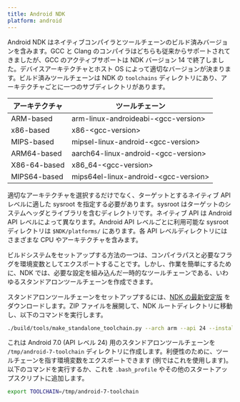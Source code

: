 ```yaml
---
title: Android NDK
platform: android
---
```


Android NDK はネイティブコンパイラとツールチェーンのビルド済みバージョンを含みます。GCC と Clang のコンパイラはどちらも従来からサポートされてきましたが、GCC のアクティブサポートは NDK バージョン 14 で終了しました。デバイスアーキテクチャとホスト OS によって適切なバージョンが決まります。ビルド済みツールチェーンは NDK の `toolchains` ディレクトリにあり、アーキテクチャごとに一つのサブディレクトリがあります。

| アーキテクチャ | ツールチェーン |
| -------------- | -------------- |
|ARM-based|arm-linux-androideabi-&lt;gcc-version&gt;|
|x86-based|x86-&lt;gcc-version&gt;|
|MIPS-based|mipsel-linux-android-&lt;gcc-version&gt;|
|ARM64-based|aarch64-linux-android-&lt;gcc-version&gt;|
|X86-64-based|x86_64-&lt;gcc-version&gt;|
|MIPS64-based|mips64el-linux-android-&lt;gcc-version&gt;|

適切なアーキテクチャを選択するだけでなく、ターゲットとするネイティブ API レベルに適した sysroot を指定する必要があります。sysroot はターゲットのシステムヘッダとライブラリを含むディレクトリです。ネイティブ API は Android API レベルによって異なります。Android API レベルごとに利用可能な sysroot ディレクトリは `$NDK/platforms/` にあります。各 API レベルディレクトリにはさまざまな CPU やアーキテクチャを含みます。

ビルドシステムをセットアップする方法の一つは、コンパイラパスと必要なフラグを環境変数としてエクスポートすることです。しかし、作業を簡単にするために、NDK では、必要な設定を組み込んだ一時的なツールチェーンである、いわゆるスタンドアロンツールチェーンを作成できます。

スタンドアロンツールチェーンをセットアップするには、[NDK の最新安定版](https://developer.android.com/ndk/downloads/index.html#stable-downloads "Android NDK Downloads") をダウンロードします。ZIP ファイルを展開して、NDK ルートディレクトリに移動し、以下のコマンドを実行します。

```bash
./build/tools/make_standalone_toolchain.py --arch arm --api 24 --install-dir /tmp/android-7-toolchain
```

これは Android 7.0 (API レベル 24) 用のスタンドアロンツールチェーンを `/tmp/android-7-toolchain` ディレクトリに作成します。利便性のために、ツールチェーンを指す環境変数をエクスポートできます (例ではこれを使用します)。以下のコマンドを実行するか、これを `.bash_profile` やその他のスタートアップスクリプトに追加します。

```bash
export TOOLCHAIN=/tmp/android-7-toolchain
```
